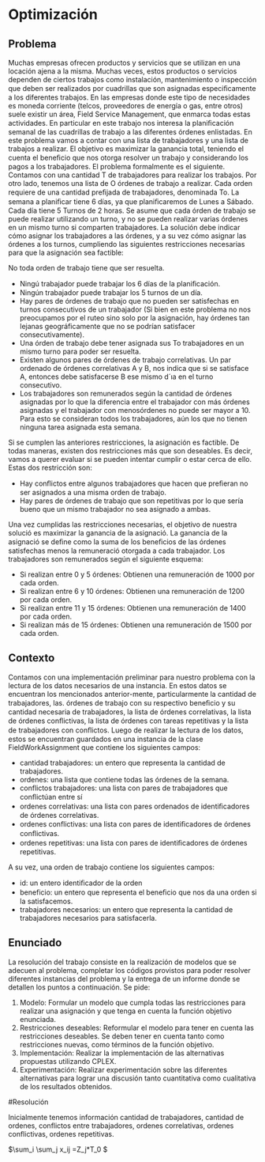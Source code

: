 # Optimización
 ## Problema 

Muchas empresas ofrecen productos y servicios que se utilizan en una locación ajena a la misma. Muchas veces, estos productos o servicios dependen de ciertos trabajos como instalación, mantenimiento o inspección que deben ser realizados por cuadrillas que son asignadas especiﬁcamente a los diferentes trabajos. En las empresas donde este tipo de necesidades es moneda corriente (telcos, proveedores de energía o gas, entre otros) suele existir un área, Field Service Management, que enmarca todas estas actividades.
En particular en este trabajo nos interesa la planiﬁcación semanal de las cuadrillas de trabajo a las diferentes órdenes enlistadas. En este problema vamos a contar con una lista de trabajadores y una lista de trabajos a realizar. El objetivo es maximizar la ganancia total, teniendo el cuenta el beneﬁcio que nos otorga resolver un trabajo y considerando los pagos a los trabajadores.
El problema formalmente es el siguiente. Contamos con una cantidad T de trabajadores para realizar los trabajos. Por otro lado, tenemos una lista de O órdenes de trabajo a realizar. Cada orden requiere de una cantidad preﬁjada de trabajadores, denominada To. La semana a planiﬁcar tiene 6 días, ya que planiﬁcaremos de Lunes a Sábado. Cada día tiene 5 Turnos de 2 horas. Se asume que cada órden de trabajo se puede realizar utilizando un turno, y no se pueden realizar varias órdenes en un mismo turno si comparten trabajadores. La solución debe indicar cómo asignar los trabajadores a las órdenes, y a su vez cómo asignar las órdenes a los turnos, cumpliendo las siguientes restricciones necesarias para que la asignación sea factible:


No toda orden de trabajo tiene que ser resuelta.
- Ningú trabajador puede trabajar los 6 días de la planiﬁcación.
- Ningún trabajador puede trabajar los 5 turnos de un día.
- Hay pares de órdenes de trabajo que no pueden ser satisfechas en turnos consecutivos de un trabajador (Si bien en este problema no nos preocupamos por el ruteo sino solo por la asignación, hay órdenes tan lejanas geográficamente que no se podrían satisfacer consecutivamente).
- Una órden de trabajo debe tener asignada sus To trabajadores en un mismo turno para poder ser resuelta.
- Existen algunos pares de órdenes de trabajo correlativas. Un par ordenado de órdenes correlativas A y B, nos indica que si se satisface A, entonces debe satisfacerse B ese mismo d´ıa en el turno consecutivo.
- Los trabajadores son remunerados según la cantidad de órdenes asignadas por lo que la diferencia entre el trabajador con más órdenes asignadas y el trabajador con menosórdenes no puede ser mayor a 10. Para esto se consideran todos los trabajadores, aún los que no tienen ninguna tarea asignada esta semana.


Si se cumplen las anteriores restricciones, la asignación es factible. De todas maneras, existen dos restricciones más que son deseables. Es decir, vamos a querer evaluar si se pueden intentar cumplir o estar cerca de ello. Estas dos restricción son:


- Hay conﬂictos entre algunos trabajadores que hacen que preﬁeran no ser asignados a una misma orden de trabajo.
- Hay pares de órdenes de trabajo que son repetitivas por lo que sería bueno que un mismo trabajador no sea asignado a ambas.



Una vez cumplidas las restricciones necesarias, el objetivo de nuestra solució es maximizar la ganancia de la asignació. La ganancia de la asignació se deﬁne como la suma de los beneﬁcios de las órdenes satisfechas menos la remuneració otorgada a cada trabajador. Los trabajadores son remunerados según el siguiente esquema:

- Si realizan entre 0 y 5 órdenes: Obtienen una remuneración de 1000 por cada orden.
-  Si realizan entre 6 y 10 órdenes: Obtienen una remuneración de 1200 por cada orden.
-  Si realizan entre 11 y 15 órdenes: Obtienen una remuneración de 1400 por cada orden. 
-  Si realizan más de 15 órdenes: Obtienen una remuneración de 1500 por cada orden.

## Contexto
Contamos con una implementación preliminar para nuestro problema con la lectura de los datos necesarios de una instancia. En estos datos se encuentran los mencionados anterior-mente, particularmente la cantidad de trabajadores, las. órdenes de trabajo con su respectivo beneﬁcio y su cantidad necesaria de trabajadores, la lista de órdenes correlativas, la lista de órdenes conﬂictivas, la lista de órdenes con tareas repetitivas y la lista de trabajadores con conﬂictos. Luego de realizar la lectura de los datos, estos se encuentran guardados en una instancia de la clase FieldWorkAssignment que contiene los siguientes campos:

- cantidad trabajadores: un entero que representa la cantidad de trabajadores. 
- ordenes: una lista que contiene todas las órdenes de la semana.
- conflictos trabajadores: una lista con pares de trabajadores que conﬂictúan entre sí
- ordenes correlativas: una lista con pares ordenados de identiﬁcadores de órdenes correlativas.
- ordenes conflictivas: una lista con pares de identiﬁcadores de  órdenes conﬂictivas.
- ordenes repetitivas: una lista con pares de identiﬁcadores de órdenes repetitivas.


A su vez, una orden de trabajo contiene los siguientes campos:
- id: un entero identiﬁcador de la orden
- beneficio: un entero que representa el beneﬁcio que nos da una orden si la satisfacemos.
- trabajadores necesarios: un entero que representa la cantidad de trabajadores necesarios para satisfacerla.

## Enunciado
La resolución del trabajo consiste en la realización de modelos que se adecuen al problema, completar los códigos provistos para poder resolver diferentes instancias del problema y la entrega de un informe donde se detallen los puntos a continuación. Se pide:

1.	Modelo: Formular un modelo que cumpla todas las restricciones para realizar una asignación y que tenga en cuenta la función objetivo enunciada.
2.	Restricciones deseables: Reformular el modelo para tener en cuenta las restricciones deseables. Se deben tener en cuenta tanto como restricciones nuevas, como términos de la función objetivo.
3.	Implementación: Realizar la implementación de las alternativas propuestas utilizando CPLEX.
4.	Experimentación: Realizar experimentación sobre las diferentes alternativas para lograr una discusión tanto cuantitativa como cualitativa de los resultados obtenidos.



#Resolución 

Inicialmente tenemos información cantidad de trabajadores, cantidad de ordenes, conflictos entre trabajadores, ordenes correlativas, ordenes conflictivas, ordenes repetitivas. 



$\sum_i \sum_j x_ij =Z_j*T_0 $

